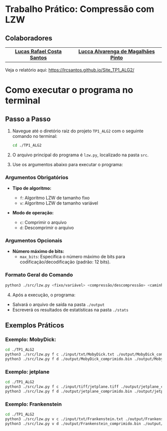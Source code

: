 # Trabalho Prático: Compressão com LZW

## Colaboradores

<table>
  <tr>
    <td align="center">
      <a href="#">
        <sub>
          <b><a href="https://github.com/LrcSantos">Lucas Rafael Costa Santos</a></b>
        </sub>
      </a>
    </td>
     <td align="center">
      <a href="#">
        <sub>
          <b><a href="https://github.com/luccaamp">Lucca Alvarenga de Magalhães Pinto</a></b>
        </sub>
      </a>
    </td>
  </tr>
</table>

Veja o relatório aqui:
https://lrcsantos.github.io/Site_TP1_ALG2/

# Como executar o programa no terminal

## Passo a Passo

1. Navegue até o diretório raiz do projeto `TP1_ALG2` com o seguinte comando no terminal:

    ```bash
    cd ./TP1_ALG2
    ```

2. O arquivo principal do programa é `lzw.py`, localizado na pasta `src`.

3. Use os argumentos abaixo para executar o programa:

### Argumentos Obrigatórios

- **Tipo de algoritmo:**
  - `f`: Algoritmo LZW de tamanho fixo
  - `v`: Algoritmo LZW de tamanho variável

- **Modo de operação:**
  - `c`: Comprimir o arquivo
  - `d`: Descomprimir o arquivo

### Argumentos Opcionais

- **Número máximo de bits:**
  - `max_bits`: Especifica o número máximo de bits para codificação/decodificação (padrão: 12 bits).

### Formato Geral do Comando

```bash
python3 ./src/lzw.py <fixo/variável> <compressão/descompressão> <caminho arquivo para comprimir> <caminho do arquivo de saída> [max_bits]
```

4. Após a execução, o programa:
  - Salvará o arquivo de saída na pasta `./output`
  - Escreverá os resultados de estatísticas na pasta `./stats `

##  Exemplos Práticos

 ### Exemplo: MobyDick:
 
 ```bash
cd ./TP1_ALG2
python3 ./src/lzw.py f c ./input/txt/MobyDick.txt ./output/MobyDick_comprimido.bin 16
python3 ./src/lzw.py f d ./output/MobyDick_comprimido.bin ./output/MobyDick_descomprimido.txt 16
```

### Exemplo: jetplane

 ```bash
cd ./TP1_ALG2
python3 ./src/lzw.py f c ./input/tiff/jetplane.tiff ./output/jetplane_comprimido.bin
 python3 ./src/lzw.py f d ./output/jetplane_comprimido.bin ./output/jetplane_descomprimido.tiff
```

### Exemplo: Frankenstein
 ```bash
cd ./TP1_ALG2
python3 ./src/lzw.py v c ./input/txt/Frankenstein.txt ./output/Frankenstein_comprimido.bin
python3 ./src/lzw.py v d ./output/Frankenstein_comprimido.bin ./output/Frankenstein_descomprimido.txt
```
